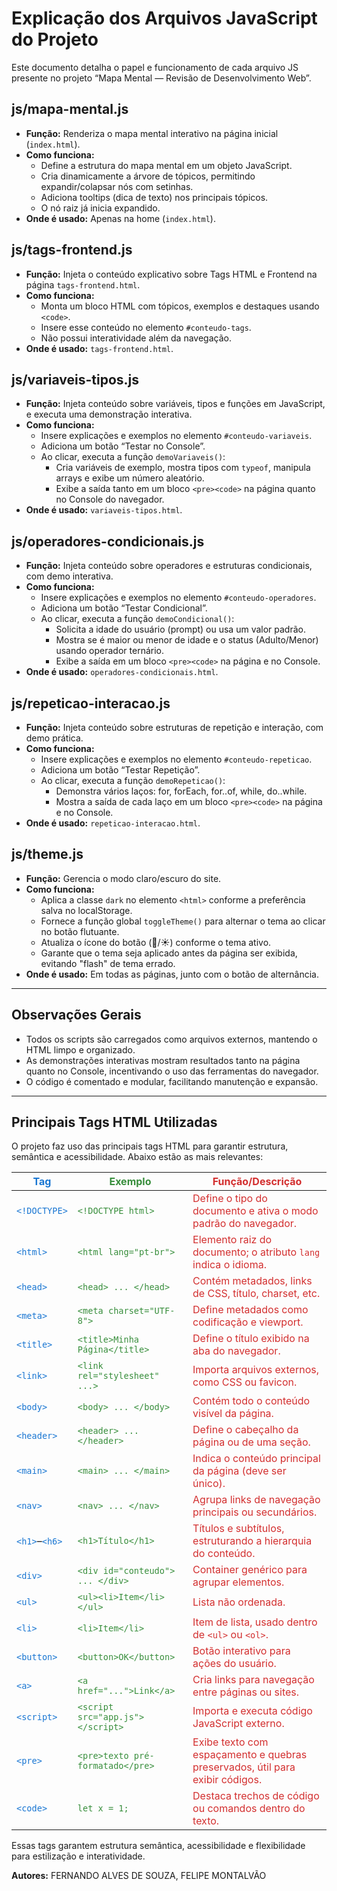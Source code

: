 # Explicação dos Arquivos JavaScript do Projeto

Este documento detalha o papel e funcionamento de cada arquivo JS presente no projeto “Mapa Mental — Revisão de Desenvolvimento Web”.

## js/mapa-mental.js
- **Função:** Renderiza o mapa mental interativo na página inicial (`index.html`).
- **Como funciona:**
  - Define a estrutura do mapa mental em um objeto JavaScript.
  - Cria dinamicamente a árvore de tópicos, permitindo expandir/colapsar nós com setinhas.
  - Adiciona tooltips (dica de texto) nos principais tópicos.
  - O nó raiz já inicia expandido.
- **Onde é usado:** Apenas na home (`index.html`).

## js/tags-frontend.js
- **Função:** Injeta o conteúdo explicativo sobre Tags HTML e Frontend na página `tags-frontend.html`.
- **Como funciona:**
  - Monta um bloco HTML com tópicos, exemplos e destaques usando `<code>`.
  - Insere esse conteúdo no elemento `#conteudo-tags`.
  - Não possui interatividade além da navegação.
- **Onde é usado:** `tags-frontend.html`.

## js/variaveis-tipos.js
- **Função:** Injeta conteúdo sobre variáveis, tipos e funções em JavaScript, e executa uma demonstração interativa.
- **Como funciona:**
  - Insere explicações e exemplos no elemento `#conteudo-variaveis`.
  - Adiciona um botão “Testar no Console”.
  - Ao clicar, executa a função `demoVariaveis()`:
    - Cria variáveis de exemplo, mostra tipos com `typeof`, manipula arrays e exibe um número aleatório.
    - Exibe a saída tanto em um bloco `<pre><code>` na página quanto no Console do navegador.
- **Onde é usado:** `variaveis-tipos.html`.

## js/operadores-condicionais.js
- **Função:** Injeta conteúdo sobre operadores e estruturas condicionais, com demo interativa.
- **Como funciona:**
  - Insere explicações e exemplos no elemento `#conteudo-operadores`.
  - Adiciona um botão “Testar Condicional”.
  - Ao clicar, executa a função `demoCondicional()`:
    - Solicita a idade do usuário (prompt) ou usa um valor padrão.
    - Mostra se é maior ou menor de idade e o status (Adulto/Menor) usando operador ternário.
    - Exibe a saída em um bloco `<pre><code>` na página e no Console.
- **Onde é usado:** `operadores-condicionais.html`.

## js/repeticao-interacao.js
- **Função:** Injeta conteúdo sobre estruturas de repetição e interação, com demo prática.
- **Como funciona:**
  - Insere explicações e exemplos no elemento `#conteudo-repeticao`.
  - Adiciona um botão “Testar Repetição”.
  - Ao clicar, executa a função `demoRepeticao()`:
    - Demonstra vários laços: for, forEach, for..of, while, do..while.
    - Mostra a saída de cada laço em um bloco `<pre><code>` na página e no Console.
- **Onde é usado:** `repeticao-interacao.html`.

## js/theme.js
- **Função:** Gerencia o modo claro/escuro do site.
- **Como funciona:**
  - Aplica a classe `dark` no elemento `<html>` conforme a preferência salva no localStorage.
  - Fornece a função global `toggleTheme()` para alternar o tema ao clicar no botão flutuante.
  - Atualiza o ícone do botão (🌙/☀️) conforme o tema ativo.
  - Garante que o tema seja aplicado antes da página ser exibida, evitando "flash" de tema errado.
- **Onde é usado:** Em todas as páginas, junto com o botão de alternância.

---

## Observações Gerais
- Todos os scripts são carregados como arquivos externos, mantendo o HTML limpo e organizado.
- As demonstrações interativas mostram resultados tanto na página quanto no Console, incentivando o uso das ferramentas do navegador.
- O código é comentado e modular, facilitando manutenção e expansão.

---

## Principais Tags HTML Utilizadas

O projeto faz uso das principais tags HTML para garantir estrutura, semântica e acessibilidade. Abaixo estão as mais relevantes:

<table>
  <thead>
    <tr>
      <th style="color:#1976d2;">Tag</th>
      <th style="color:#388e3c;">Exemplo</th>
      <th style="color:#d32f2f;">Função/Descrição</th>
    </tr>
  </thead>
  <tbody>
    <tr>
      <td><code style="color:#1976d2;">&lt;!DOCTYPE&gt;</code></td>
      <td><code style="color:#388e3c;">&lt;!DOCTYPE html&gt;</code></td>
      <td style="color:#d32f2f;">Define o tipo do documento e ativa o modo padrão do navegador.</td>
    </tr>
    <tr>
      <td><code style="color:#1976d2;">&lt;html&gt;</code></td>
      <td><code style="color:#388e3c;">&lt;html lang="pt-br"&gt;</code></td>
      <td style="color:#d32f2f;">Elemento raiz do documento; o atributo <code>lang</code> indica o idioma.</td>
    </tr>
    <tr>
      <td><code style="color:#1976d2;">&lt;head&gt;</code></td>
      <td><code style="color:#388e3c;">&lt;head&gt; ... &lt;/head&gt;</code></td>
      <td style="color:#d32f2f;">Contém metadados, links de CSS, título, charset, etc.</td>
    </tr>
    <tr>
      <td><code style="color:#1976d2;">&lt;meta&gt;</code></td>
      <td><code style="color:#388e3c;">&lt;meta charset="UTF-8"&gt;</code></td>
      <td style="color:#d32f2f;">Define metadados como codificação e viewport.</td>
    </tr>
    <tr>
      <td><code style="color:#1976d2;">&lt;title&gt;</code></td>
      <td><code style="color:#388e3c;">&lt;title&gt;Minha Página&lt;/title&gt;</code></td>
      <td style="color:#d32f2f;">Define o título exibido na aba do navegador.</td>
    </tr>
    <tr>
      <td><code style="color:#1976d2;">&lt;link&gt;</code></td>
      <td><code style="color:#388e3c;">&lt;link rel="stylesheet" ...&gt;</code></td>
      <td style="color:#d32f2f;">Importa arquivos externos, como CSS ou favicon.</td>
    </tr>
    <tr>
      <td><code style="color:#1976d2;">&lt;body&gt;</code></td>
      <td><code style="color:#388e3c;">&lt;body&gt; ... &lt;/body&gt;</code></td>
      <td style="color:#d32f2f;">Contém todo o conteúdo visível da página.</td>
    </tr>
    <tr>
      <td><code style="color:#1976d2;">&lt;header&gt;</code></td>
      <td><code style="color:#388e3c;">&lt;header&gt; ... &lt;/header&gt;</code></td>
      <td style="color:#d32f2f;">Define o cabeçalho da página ou de uma seção.</td>
    </tr>
    <tr>
      <td><code style="color:#1976d2;">&lt;main&gt;</code></td>
      <td><code style="color:#388e3c;">&lt;main&gt; ... &lt;/main&gt;</code></td>
      <td style="color:#d32f2f;">Indica o conteúdo principal da página (deve ser único).</td>
    </tr>
    <tr>
      <td><code style="color:#1976d2;">&lt;nav&gt;</code></td>
      <td><code style="color:#388e3c;">&lt;nav&gt; ... &lt;/nav&gt;</code></td>
      <td style="color:#d32f2f;">Agrupa links de navegação principais ou secundários.</td>
    </tr>
    <tr>
      <td><code style="color:#1976d2;">&lt;h1&gt;</code>–<code style="color:#1976d2;">&lt;h6&gt;</code></td>
      <td><code style="color:#388e3c;">&lt;h1&gt;Título&lt;/h1&gt;</code></td>
      <td style="color:#d32f2f;">Títulos e subtítulos, estruturando a hierarquia do conteúdo.</td>
    </tr>
    <tr>
      <td><code style="color:#1976d2;">&lt;div&gt;</code></td>
      <td><code style="color:#388e3c;">&lt;div id="conteudo"&gt; ... &lt;/div&gt;</code></td>
      <td style="color:#d32f2f;">Container genérico para agrupar elementos.</td>
    </tr>
    <tr>
      <td><code style="color:#1976d2;">&lt;ul&gt;</code></td>
      <td><code style="color:#388e3c;">&lt;ul&gt;&lt;li&gt;Item&lt;/li&gt;&lt;/ul&gt;</code></td>
      <td style="color:#d32f2f;">Lista não ordenada.</td>
    </tr>
    <tr>
      <td><code style="color:#1976d2;">&lt;li&gt;</code></td>
      <td><code style="color:#388e3c;">&lt;li&gt;Item&lt;/li&gt;</code></td>
      <td style="color:#d32f2f;">Item de lista, usado dentro de <code>&lt;ul&gt;</code> ou <code>&lt;ol&gt;</code>.</td>
    </tr>
    <tr>
      <td><code style="color:#1976d2;">&lt;button&gt;</code></td>
      <td><code style="color:#388e3c;">&lt;button&gt;OK&lt;/button&gt;</code></td>
      <td style="color:#d32f2f;">Botão interativo para ações do usuário.</td>
    </tr>
    <tr>
      <td><code style="color:#1976d2;">&lt;a&gt;</code></td>
      <td><code style="color:#388e3c;">&lt;a href="..."&gt;Link&lt;/a&gt;</code></td>
      <td style="color:#d32f2f;">Cria links para navegação entre páginas ou sites.</td>
    </tr>
    <tr>
      <td><code style="color:#1976d2;">&lt;script&gt;</code></td>
      <td><code style="color:#388e3c;">&lt;script src="app.js"&gt;&lt;/script&gt;</code></td>
      <td style="color:#d32f2f;">Importa e executa código JavaScript externo.</td>
    </tr>
    <tr>
      <td><code style="color:#1976d2;">&lt;pre&gt;</code></td>
      <td><code style="color:#388e3c;">&lt;pre&gt;texto pré-formatado&lt;/pre&gt;</code></td>
      <td style="color:#d32f2f;">Exibe texto com espaçamento e quebras preservados, útil para exibir códigos.</td>
    </tr>
    <tr>
      <td><code style="color:#1976d2;">&lt;code&gt;</code></td>
      <td><code style="color:#388e3c;">let x = 1;</code></td>
      <td style="color:#d32f2f;">Destaca trechos de código ou comandos dentro do texto.</td>
    </tr>
  </tbody>
</table>

Essas tags garantem estrutura semântica, acessibilidade e flexibilidade para estilização e interatividade.

**Autores:** FERNANDO ALVES DE SOUZA, FELIPE MONTALVÃO
